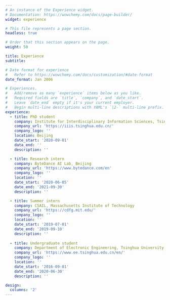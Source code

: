 ```yaml
---
# An instance of the Experience widget.
# Documentation: https://wowchemy.com/docs/page-builder/
widget: experience

# This file represents a page section.
headless: true

# Order that this section appears on the page.
weight: 50

title: Experience
subtitle:

# Date format for experience
#   Refer to https://wowchemy.com/docs/customization/#date-format
date_format: Jan 2006

# Experiences.
#   Add/remove as many `experience` items below as you like.
#   Required fields are `title`, `company`, and `date_start`.
#   Leave `date_end` empty if it's your current employer.
#   Begin multi-line descriptions with YAML's `|2-` multi-line prefix.
experience:
  - title: PhD student
    company: Institute for Interdisciplinary Information Sciences, Tsinghua University
    company_url: 'https://iiis.tsinghua.edu.cn/'
    company_logo: ''
    location: Beijing
    date_start: '2020-09-01'
    data_end: ''
    description: ''

  - title: Research intern
    company: ByteDance AI Lab, Beijing
    company_url: 'https://www.bytedance.com/en'
    company_logo: ''
    location: ''
    date_start: '2020-06-05'
    date_end: '2021-09-30'
    description: ''

  - title: Summer intern
    company: CSAIL, Massachusetts Institute of Technology
    company_url: 'https://cdfg.mit.edu/'
    company_logo: ''
    location: ''
    date_start: '2019-07-01'
    date_end: '2019-09-10'
    description: ''
        
  - title: Undergraduate student
    company: Department of Electronic Engineering, Tsinghua University
    company_url: 'https://www.ee.tsinghua.edu.cn/en/'
    company_logo: ''
    location: ''
    date_start: '2016-09-01'
    date_end: '2020-06-30'
    description: ''

design:
  columns: '2'
---
```

